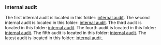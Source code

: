### Internal audit
The first internal audit is located in this folder: [internal audit](https://github.com/dvilelaf/meme-ooorr/blob/main/audits/internal).
The second internal audit is located in this folder: [internal audit](https://github.com/dvilelaf/meme-ooorr/blob/main/audits/internal2).
The third audit is located in this folder: [internal audit](https://github.com/dvilelaf/meme-ooorr/blob/main/audits/internal3).
The fourth audit is located in this folder: [internal audit](https://github.com/dvilelaf/meme-ooorr/blob/main/audits/internal4).
The fifth audit is located in this folder: [internal audit](https://github.com/dvilelaf/meme-ooorr/blob/main/audits/internal5).
The latest audit is located in this folder: [internal audit](https://github.com/dvilelaf/meme-ooorr/blob/main/audits/internal6).

